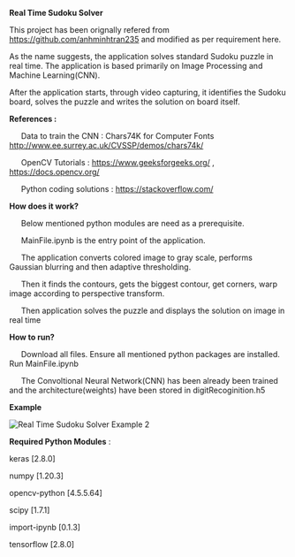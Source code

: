 ﻿**Real Time Sudoku Solver**

This project has been orignally refered from https://github.com/anhminhtran235 and modified as per requirement here.

As the name suggests, the application solves standard Sudoku puzzle in real time. The application is based primarily on Image Processing and Machine Learning(CNN).

After the application starts, through video capturing, it identifies the Sudoku board, solves the puzzle and writes the solution on board itself.

**References :**

`	`Data to train the CNN : Chars74K for Computer Fonts http://www.ee.surrey.ac.uk/CVSSP/demos/chars74k/

`	`OpenCV Tutorials : https://www.geeksforgeeks.org/ , https://docs.opencv.org/

`	`Python coding solutions : https://stackoverflow.com/

**How does it work?**

`	`Below mentioned python modules are need as a prerequisite.



`	`MainFile.ipynb is the entry point of the application.



`	`The application converts colored image to gray scale, performs Gaussian blurring and then adaptive thresholding.



`	`Then it finds the contours, gets the biggest contour, get corners, warp image according to perspective transform.



`	`Then application solves the puzzle and displays the solution on image in real time

**How to run?**

`	`Download all files. Ensure all mentioned python packages are installed. Run MainFile.ipynb

`	`The Convoltional Neural Network(CNN) has been already been trained and the architecture(weights) have been stored in digitRecoginition.h5

**Example**

![Real Time Sudoku Solver Example 2](https://user-images.githubusercontent.com/94737291/161420544-6fdc1fbd-9029-48f3-98eb-cc912e0fa2d6.gif)

**Required Python Modules** :

keras [2.8.0]

numpy [1.20.3]

opencv-python [4.5.5.64]

scipy [1.7.1]

import-ipynb [0.1.3]

tensorflow [2.8.0]
